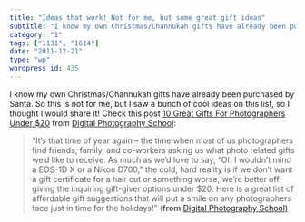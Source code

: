 ```yaml
---
title: "Ideas that work! Not for me, but some great gift ideas"
subtitle: "I know my own Christmas/Channukah gifts have already been purchased by Santa. So this is not for me,..."
category: "1"
tags: ["1131", "1614"]
date: "2011-12-21"
type: "wp"
wordpress_id: 435
---
```

I know my own Christmas/Channukah gifts have already been purchased by Santa. So this is not for me, but I saw a bunch of cool ideas on this list, so I thought I would share it! Check this post [10 Great Gifts For Photographers Under $20](http://feedproxy.google.com/~r/DigitalPhotographySchool/~3/cZxlhJvFML4/10-great-gifts-for-photographers-under-20) from [Digital Photography School](http://feeds.feedburner.com/digitalphotographyschool):

> “It’s that time of year again – the time when most of us photographers find friends, family, and co-workers asking us what photo related gifts we’d like to receive. As much as we’d love to say, “Oh I wouldn’t mind a EOS-1D X or a Nikon D700,” the cold, hard reality is if we don’t want a gift certificate for a hair cut or something worse, we’re better off giving the inquiring gift-giver options under $20. Here is a great list of affordable gift suggestions that will put a smile on any photographers face just in time for the holidays!” (**from** [Digital Photography School)](http://www.digital-photography-school.com)